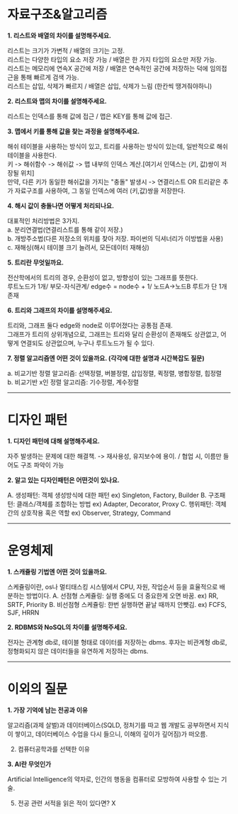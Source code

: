 # 자료구조&알고리즘

**1. 리스트와 배열의 차이를 설명해주세요.**  

   리스트는 크기가 가변적 / 배열의 크기는 고정.  
   리스트는 다양한 타입의 요소 저장 가능 / 배열은 한 가지 타입의 요소만 저장 가능.  
   리스트는 메모리에 연속X 공간에 저장 / 배열은 연속적인 공간에 저장하는 덕에 임의접근을 통해 빠르게 검색 가능.  
   리스트는 삽입, 삭제가 빠르지 / 배열은 삽입, 삭제가 느림 (한칸씩 땡겨줘야하니)  

**2. 리스트와 맵의 차이를 설명해주세요.**  

   리스트는 인덱스를 통해 값에 접근 / 맵은 KEY를 통해 값에 접근.  

**3. 맵에서 키를 통해 값을 찾는 과정을 설명해주세요.**  

   해쉬 테이블을 사용하는 방식이 있고, 트리를 사용하는 방식이 있는데, 일반적으로 해쉬 테이블을 사용한다.  
   키 -> 해쉬함수 -> 해쉬값 -> 맵 내부의 인덱스 계산.[여기서 인덱스는 (키, 값)쌍이 저장될 위치]  
   만약, 다른 키가 동일한 해쉬값을 가지는 "충돌" 발생시 -> 연결리스트 OR 트리같은 추가 자료구조를 사용하여, 그 동일 인덱스에 여러 (키,값)쌍을 저장한다.   
   
**4.  해시 값이 충돌나면 어떻게 처리되나요.**   

   대표적인 처리방법은 3가지.   
   a. 분리연결법(연결리스트를 통해 같이 저장.)  
   b. 개방주소법(다른 저장소의 위치를 찾아 저장. 파이썬의 딕셔너리가 이방법을 사용)  
   c. 재해싱(해시 테이블 크기 늘려서, 모든데이터 재해싱)  

**5.  트리란 무엇일까요.**    

   전산학에서의 트리의 경우, 순환성이 없고, 방향성이 있는 그래프를 뜻한다.  
   루트노드가 1개/ 부모-자식관계/ edge수 = node수 + 1/ 노드A->노드B 루트가 단 1개 존재  
   
**6.  트리와 그래프의 차이를 설명해주세요.**    

   트리와, 그래프 둘다 edge와 node로 이루어졌다는 공통점 존재.  
   그래프가 트리의 상위개념으로, 그래프는 트리와 달리 순환성이 존재해도 상관없고, 어떻게 연결되도 상관없으며, 누구나 루트노드가 될 수 있다.  

**7. 정렬 알고리즘엔 어떤 것이 있을까요. (각각에 대한 설명과 시간복잡도 질문)**

   a. 비교기반 정렬 알고리즘: 선택정렬, 버블정렬, 삽입정렬, 퀵정렬, 병합정렬, 힙정렬  
   b. 비교기반 x인 정렬 알고리즘: 기수정렬, 계수정렬  

-------------------------------------------------------------
# 디자인 패턴
 
**1. 디자인 패턴에 대해 설명해주세요.**  

  자주 발생하는 문제에 대한 해결책. -> 재사용성, 유지보수에 용이. / 협업 시, 이름만 들어도 구조 파악이 가능

**2. 알고 있는 디자인패턴은 어떤것이 있나요.**

  A. 생성패턴: 객체 생성방식에 대한 패턴      ex) Singleton, Factory, Builder
  B. 구조패턴: 클래스/객체를 조합하는 방법    ex) Adapter, Decorator, Proxy
  C. 행위패턴: 객체 간의 상호작용 혹은 역할   ex) Observer, Strategy, Command

-------------------------------------------------------------
# 운영체제

**1. 스캐쥴링 기법엔 어떤 것이 있을까요.**  

  스케쥴링이란, os나 멀티태스킹 시스템에서 CPU, 자원, 작업순서 등을 효율적으로 배분하는 방법이다.
  A. 선점형 스케쥴링: 실행 중에도 더 중요한게 오면 바꿈.  ex) RR, SRTF, Priority
  B. 비선점형 스케쥴링: 한번 실행하면 끝날 때까지 안뺏김. ex) FCFS, SJF, HRRN 
  

**2. RDBMS와 NoSQL의 차이를 설명해주세요.**

  전자는 관계형 db로, 테이블 형태로 데이터를 저장하는 dbms.
  후자는 비관계형 db로, 정형화되지 않은 데이터들을 유연하게 저장하는 dbms. 

-------------------------------------------------------------
# 이외의 질문

**1. 가장 기억에 남는 전공과 이유**  

  알고리즘(과제 살벌)과 데이터베이스(SQLD, 정처기를 따고 웹 개발도 공부하면서 지식이 쌓이고, 데이터베이스 수업을 다시 들으니, 이해의 깊이가 깊어짐)가 떠오름.

2. 컴퓨터공학과를 선택한 이유

   

**3. AI란 무엇인가**

   Artificial Intelligence의 약자로, 인간의 행동을 컴퓨터로 모방하여 사용할 수 있는 기술.
   
5. 전공 관련 서적을 읽은 적이 있다면? X

